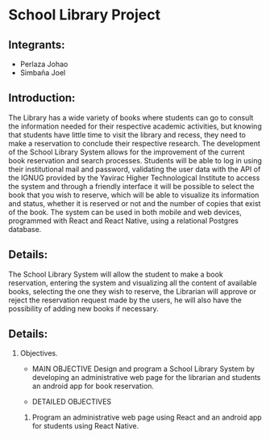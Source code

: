 # School Library Project

## Integrants:

- Perlaza Johao
- Simbaña Joel

## Introduction:

The Library has a wide variety of books where students can go to consult the information needed for their respective academic activities, but knowing that students have little time to visit the library and recess, they need to make a reservation to conclude their respective research.
The development of the School Library System allows for the improvement of the current book reservation and search processes. Students will be able to log in using their institutional mail and password, validating the user data with the API of the IGNUG provided by the Yavirac Higher Technological Institute to access the system and through a friendly interface it will be possible to select the book that you wish to reserve, which will be able to visualize its information and status, whether it is reserved or not and the number of copies that exist of the book.
The system can be used in both mobile and web devices, programmed with React and React Native, using a relational Postgres database.

## Details:

The School Library System will allow the student to make a book reservation, entering the system and visualizing all the content of available books, selecting the one they wish to reserve, the Librarian will approve or reject the reservation request made by the users, he will also have the possibility of adding new books if necessary.

## Details:

1. Objectives.

   - MAIN OBJECTIVE
     Design and program a School Library System by developing an administrative web page for the librarian and students an android app for book reservation.

   - DETAILED OBJECTIVES

   1. Program an administrative web page using React and an android app for students using React Native.
